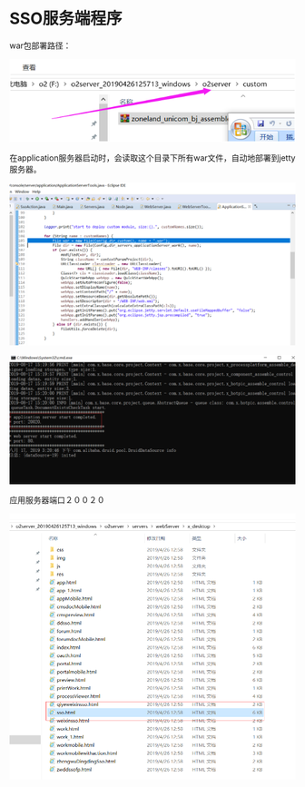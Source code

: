 # SSO服务端程序

war包部署路径：

![](../../.gitbook/assets/image%20%2839%29.png)

在application服务器启动时，会读取这个目录下所有war文件，自动地部署到jetty服务器。 

![](../../.gitbook/assets/image%20%2881%29.png)

![](../../.gitbook/assets/image%20%2830%29.png)

应用服务器端口２００２０

![](../../.gitbook/assets/image%20%2871%29.png)

